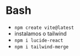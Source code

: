 # Bash

- ``npm create vite@latest``
- instalamos o tailwind
- ``npm i lucide-react``
- ``npm i tailwind-merge``